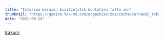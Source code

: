 ```yaml
---
title: "Istorioa beraien bizitzetatik kontatzea falta zen"
thumbnail: "https://guaixe.tok-md.com/argazkiak/zxq/cache/carnaval_tokikom_735x413.png"
date: "2021-09-14"
---
```

[Irakurri](https://guaixe.eus/altsasu/1631521334116-istorioa-beraien-bizitzetatik-kontatzea-falta-zen)
